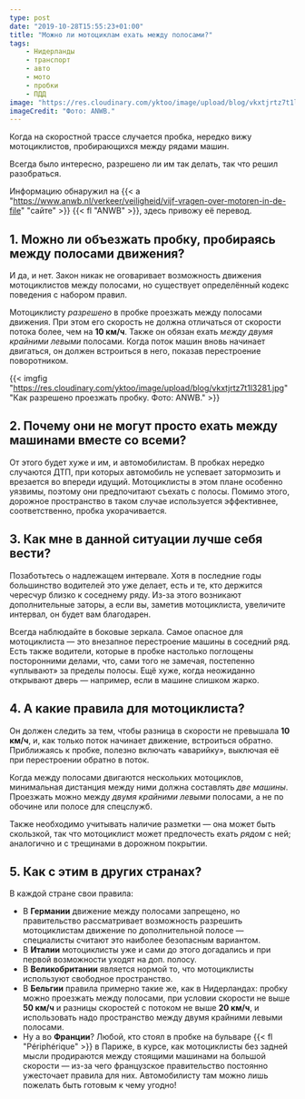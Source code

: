 ```yaml
---
type: post
date: "2019-10-28T15:55:23+01:00"
title: "Можно ли мотоциклам ехать между полосами?"
tags:
    - Нидерланды
    - транспорт
    - авто
    - мото
    - пробки
    - ПДД
image: "https://res.cloudinary.com/yktoo/image/upload/blog/vkxtjrtz7t1l3281.jpg"
imageCredit: "Фото: ANWB."
---
```


Когда на скоростной трассе случается пробка, нередко вижу мотоциклистов, пробирающихся между рядами машин.

Всегда было интересно, разрешено ли им так делать, так что решил разобраться.

<!--more-->

Информацию обнаружил на {{< a "https://www.anwb.nl/verkeer/veiligheid/vijf-vragen-over-motoren-in-de-file" "сайте" >}} {{< fl "ANWB" >}}, здесь привожу её перевод.

## 1. Можно ли объезжать пробку, пробираясь между полосами движения?

И да, и нет. Закон никак не оговаривает возможность движения мотоциклистов между полосами, но существует определённый кодекс поведения с набором правил.

Мотоциклисту *разрешено* в пробке проезжать между полосами движения. При этом его скорость не должна отличаться от скорости потока более, чем на **10 км/ч**. Также он обязан ехать *между двумя крайними левыми* полосами. Когда поток машин вновь начинает двигаться, он должен встроиться в него, показав перестроение поворотником.

{{< imgfig "https://res.cloudinary.com/yktoo/image/upload/blog/vkxtjrtz7t1l3281.jpg" "Как разрешено проезжать пробку. Фото: ANWB." >}}

## 2. Почему они не могут просто ехать между машинами вместе со всеми?

От этого будет хуже и им, и автомобилистам. В пробках нередко случаются ДТП, при которых автомобиль не успевает затормозить и врезается во впереди идущий. Мотоциклисты в этом плане особенно уязвимы, поэтому они предпочитают съехать с полосы. Помимо этого, дорожное пространство в таком случае используется эффективнее, соответственно, пробка укорачивается.

## 3. Как мне в данной ситуации лучше себя вести?

Позаботьтесь о надлежащем интервале. Хотя в последние годы большинство водителей это уже делает, есть и те, кто держится чересчур близко к соседнему ряду. Из-за этого возникают дополнительные заторы, а если вы, заметив мотоциклиста, увеличите интервал, он будет вам благодарен.

Всегда наблюдайте в боковые зеркала. Самое опасное для мотоциклиста — это внезапное перестроение машины в соседний ряд. Есть также водители, которые в пробке настолько поглощены посторонними делами, что, сами того не замечая, постепенно «уплывают» за пределы полосы. Ещё хуже, когда неожиданно открывают дверь — например, если в машине слишком жарко.

## 4. А какие правила для мотоциклиста?

Он должен следить за тем, чтобы разница в скорости не превышала **10 км/ч**, и, как только поток начинает движение, встроиться обратно. Приближаясь к пробке, полезно включать «аварийку», выключая её при перестроении обратно в поток.

Когда между полосами двигаются нескольких мотоциклов, минимальная дистанция между ними должна составлять *две машины*. Проезжать можно между *двумя крайними левыми* полосами, а не по обочине или полосе для спецслужб.

Также необходимо учитывать наличие разметки — она может быть скользкой, так что мотоциклист может предпочесть ехать *рядом* с ней; аналогично и с трещинами в дорожном покрытии.

## 5. Как с этим в других странах?

В каждой стране свои правила:

* В **Германии** движение между полосами запрещено, но правительство рассматривает возможность разрешить мотоциклистам движение по дополнительной полосе — специалисты считают это наиболее безопасным вариантом.
* В **Италии** мотоциклисты уже и сами до этого догадались и при первой возможности уходят на доп. полосу.
* В **Великобритании** является нормой то, что мотоциклисты используют свободное пространство.
* В **Бельгии** правила примерно такие же, как в Нидерландах: пробку можно проезжать между полосами, при условии скорости не выше **50 км/ч** и разницы скоростей с потоком не выше **20 км/ч**, и использовать надо пространство между двумя крайними левыми полосами.
* Ну а во **Франции**? Любой, кто стоял в пробке на бульваре {{< fl "Périphérique" >}} в Париже, в курсе, как мотоциклисты без задней мысли продираются между стоящими машинами на большой скорости — из-за чего французское правительство постоянно ужесточает правила для них. Автомобилисту там можно лишь пожелать быть готовым к чему угодно!

